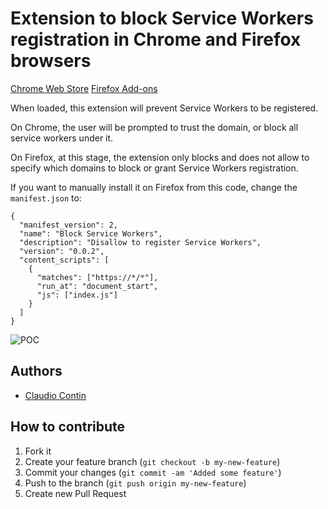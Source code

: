 Extension to block Service Workers registration in Chrome and Firefox browsers
=========

[Chrome Web Store](https://chrome.google.com/webstore/detail/block-service-workers/ceokjgeibfjfcboemhdpkdalankbmnej)
[Firefox Add-ons](https://addons.mozilla.org/en-US/firefox/addon/block-service-workers/)


When loaded, this extension will prevent Service Workers to be registered.

On Chrome, the user will be prompted to trust the domain, or block all service workers under it.

On Firefox, at this stage, the extension only blocks and does not allow to specify which domains to block or grant Service Workers registration.

If you want to manually install it on Firefox from this code, change the `manifest.json` to:
```
{
  "manifest_version": 2,
  "name": "Block Service Workers",
  "description": "Disallow to register Service Workers",
  "version": "0.0.2",
  "content_scripts": [
    {
      "matches": ["https://*/*"],
      "run_at": "document_start",
      "js": ["index.js"]
    }
  ]
}
```

![POC](https://i.imgur.com/eQ8Cim0.png)

## Authors ##

  * [Claudio Contin](http://github.com/clod81)

## How to contribute

1. Fork it
2. Create your feature branch (`git checkout -b my-new-feature`)
3. Commit your changes (`git commit -am 'Added some feature'`)
4. Push to the branch (`git push origin my-new-feature`)
5. Create new Pull Request
